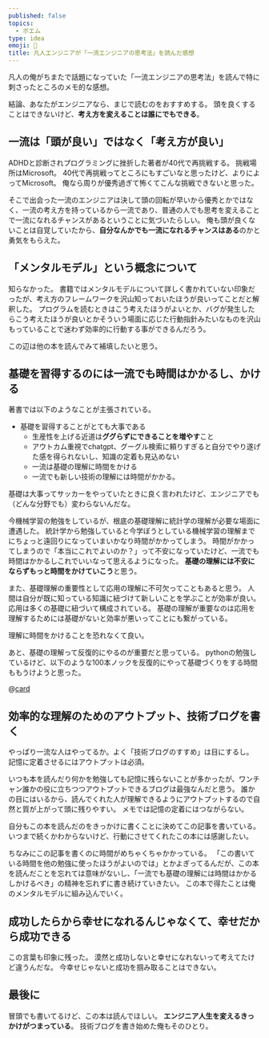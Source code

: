 ```yaml
---
published: false
topics:
  - ポエム
type: idea
emoji: 📖
title: 凡人エンジニアが「一流エンジニアの思考法」を読んだ感想
---
```

凡人の俺がちまたで話題になっていた「一流エンジニアの思考法」を読んで特に刺さったところのメモ的な感想。

結論、あなたがエンジニアなら、まじで読むのをおすすめする。
頭を良くすることはできないけど、**考え方を変えることは誰にでもできる**。

## 一流は「頭が良い」ではなく「考え方が良い」
ADHDと診断されプログラミングに挫折した著者が40代で再挑戦する。
挑戦場所はMicrosoft。
40代で再挑戦ってところにもすごいなと思ったけど、よりによってMicrosoft。
俺なら周りが優秀過ぎて怖くてこんな挑戦できないと思った。

そこで出会った一流のエンジニアは決して頭の回転が早いから優秀とかではなく、一流の考え方を持っているから一流であり、普通の人でも思考を変えることで一流になれるチャンスがあるということに気づいたらしい。
俺も頭が良くないことは自覚していたから、**自分なんかでも一流になれるチャンスはある**のかと勇気をもらえた。

## 「メンタルモデル」という概念について
知らなかった。
書籍ではメンタルモデルについて詳しく書かれていない印象だったが、考え方のフレームワークを沢山知っておいたほうが良いってことだと解釈した。
プログラムを読むときはこう考えたほうがよいとか、バグが発生したらこう考えたほうが良いとかそういう場面に応じた行動指針みたいなものを沢山もっていることで迷わず効率的に行動する事ができるんだろう。

この辺は他の本を読んでみて補填したいと思う。

## 基礎を習得するのには一流でも時間はかかるし、かける
著書では以下のようなことが主張されている。
- 基礎を習得することがとても大事である
	- 生産性を上げる近道は**ググらずにできることを増やす**こと
	- アウトカム重視でchatgpt、グーグル検索に頼りすぎると自分でやり遂げた感を得られないし、知識の定着も見込めない
	 - 一流は基礎の理解に時間をかける
	 - 一流でも新しい技術の理解には時間がかかる。

基礎は大事ってサッカーをやっていたときに良く言われたけど、エンジニアでも（どんな分野でも）変わらないんだな。

今機械学習の勉強をしているが、根底の基礎理解に統計学の理解が必要な場面に遭遇した。
統計学から勉強していると今学ぼうとしている機械学習の理解までにちょっと遠回りになっていまいかなり時間がかかってしまう。
時間がかかってしまうので「本当にこれでよいのか？」って不安になっていたけど、一流でも時間はかかるしこれでいいなって思えるようになった。
**基礎の理解には不安にならずもっと時間をかけていこう**と思う。

また、基礎理解の重要性として応用の理解に不可欠ってこともあると思う。
人間は自分が既に知っている知識に紐づけて新しいことを学ぶことが効率が良い。
応用は多くの基礎に紐づいて構成されている。
基礎の理解が重要なのは応用を理解するためには基礎がないと効率が悪いってことにも繋がっている。

理解に時間をかけることを恐れなくて良い。

あと、基礎の理解って反復的にやるのが重要だと思っている。
pythonの勉強しているけど、以下のような100本ノックを反復的にやって基礎づくりをする時間ももうけようと思った。

@[card](https://qiita.com/karaage0703/items/7b5d54223d06e4b6ef0f)

## 効率的な理解のためのアウトプット、技術ブログを書く
やっぱり一流な人はやってるか。よく「技術ブログのすすめ」は目にするし。
記憶に定着させるにはアウトプットは必須。

いつも本を読んだり何かを勉強しても記憶に残らないことが多かったが、ワンチャン誰かの役に立ちつつアウトプットできるブログは最強なんだと思う。
誰かの目にはいるから、読んでくれた人が理解できるようにアウトプットするので自然と質が上がって頭に残りやすい。
メモでは記憶の定着にはつながらない。

自分もこの本を読んだのをきっかけに書くことに決めてこの記事を書いている。
いつまで続くかわからないけど、行動にさせてくれたこの本には感謝したい。

ちなみにこの記事を書くのに時間がめちゃくちゃかかっている。
「この書いている時間を他の勉強に使ったほうがよいのでは」とかよぎってるんだが、この本を読んだことを忘れては意味がないし、「一流でも基礎の理解には時間はかかるしかけるべき」の精神を忘れずに書き続けていきたい。
この本で得たことは俺のメンタルモデルに組み込んでいく。
## 成功したらから幸せになれるんじゃなくて、幸せだから成功できる

この言葉も印象に残った。
漠然と成功しないと幸せになれないって考えてたけど違うんだな。
今幸せじゃないと成功を掴み取ることはできない。

## 最後に
冒頭でも書いてるけど、この本は読んでほしい。
**エンジニア人生を変えるきっかけがつまっている**。
技術ブログを書き始めた俺もそのひとり。
